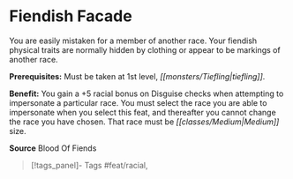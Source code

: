 ﻿---
cssclass: [feats]

---
# Fiendish Facade

You are easily mistaken for a member of another race. Your fiendish physical traits are normally hidden by clothing or appear to be markings of another race.

**Prerequisites:** Must be taken at 1st level, _[[monsters/Tiefling|tiefling]]_.

**Benefit:** You gain a +5 racial bonus on Disguise checks when attempting to impersonate a particular race. You must select the race you are able to impersonate when you select this feat, and thereafter you cannot change the race you have chosen. That race must be _[[classes/Medium|Medium]]_ size.

**Source** Blood Of Fiends
>[!tags_panel]- Tags
> #feat/racial, 